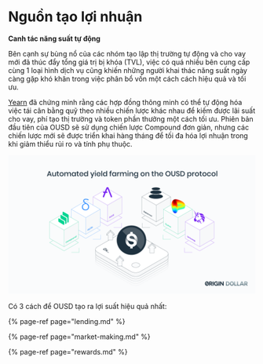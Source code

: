 # Nguồn tạo lợi nhuận

**Canh tác năng suất tự động**

Bên cạnh sự bùng nổ của các nhóm tạo lập thị trường tự động và cho vay mới đã thúc đẩy tổng giá trị bị khóa (TVL), việc có quá nhiều bên cung cấp cùng 1 loại hình dịch vụ cũng khiến những người khai thác năng suất ngày càng gặp khó khăn trong việc phân bổ vốn một cách cách hiệu quả và tối ưu.

[Yearn](https://yearn.finance/) đã chứng minh rằng các hợp đồng thông minh có thể tự động hóa việc tái cân bằng quỹ theo nhiều chiến lược khác nhau để kiếm được lãi suất cho vay, phí tạo thị trường và token phần thưởng một cách tối ưu. Phiên bản đầu tiên của OUSD sẽ sử dụng chiến lược Compound đơn giản, nhưng các chiến lược mới sẽ được triển khai hàng tháng để tối đa hóa lợi nhuận trong khi giảm thiểu rủi ro và tính phụ thuộc.

![](../../.gitbook/assets/ousd_docs_graphics_1.png)

Có 3 cách để OUSD tạo ra lợi suất hiệu quả nhất:

{% page-ref page="lending.md" %}

{% page-ref page="market-making.md" %}

{% page-ref page="rewards.md" %}







